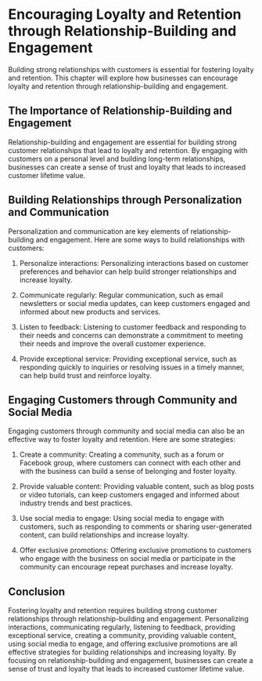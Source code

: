 # Encouraging Loyalty and Retention through Relationship-Building and Engagement

Building strong relationships with customers is essential for fostering loyalty and retention. This chapter will explore how businesses can encourage loyalty and retention through relationship-building and engagement.

The Importance of Relationship-Building and Engagement
------------------------------------------------------

Relationship-building and engagement are essential for building strong customer relationships that lead to loyalty and retention. By engaging with customers on a personal level and building long-term relationships, businesses can create a sense of trust and loyalty that leads to increased customer lifetime value.

Building Relationships through Personalization and Communication
----------------------------------------------------------------

Personalization and communication are key elements of relationship-building and engagement. Here are some ways to build relationships with customers:

1. Personalize interactions: Personalizing interactions based on customer preferences and behavior can help build stronger relationships and increase loyalty.

2. Communicate regularly: Regular communication, such as email newsletters or social media updates, can keep customers engaged and informed about new products and services.

3. Listen to feedback: Listening to customer feedback and responding to their needs and concerns can demonstrate a commitment to meeting their needs and improve the overall customer experience.

4. Provide exceptional service: Providing exceptional service, such as responding quickly to inquiries or resolving issues in a timely manner, can help build trust and reinforce loyalty.

Engaging Customers through Community and Social Media
-----------------------------------------------------

Engaging customers through community and social media can also be an effective way to foster loyalty and retention. Here are some strategies:

1. Create a community: Creating a community, such as a forum or Facebook group, where customers can connect with each other and with the business can build a sense of belonging and foster loyalty.

2. Provide valuable content: Providing valuable content, such as blog posts or video tutorials, can keep customers engaged and informed about industry trends and best practices.

3. Use social media to engage: Using social media to engage with customers, such as responding to comments or sharing user-generated content, can build relationships and increase loyalty.

4. Offer exclusive promotions: Offering exclusive promotions to customers who engage with the business on social media or participate in the community can encourage repeat purchases and increase loyalty.

Conclusion
----------

Fostering loyalty and retention requires building strong customer relationships through relationship-building and engagement. Personalizing interactions, communicating regularly, listening to feedback, providing exceptional service, creating a community, providing valuable content, using social media to engage, and offering exclusive promotions are all effective strategies for building relationships and increasing loyalty. By focusing on relationship-building and engagement, businesses can create a sense of trust and loyalty that leads to increased customer lifetime value.


